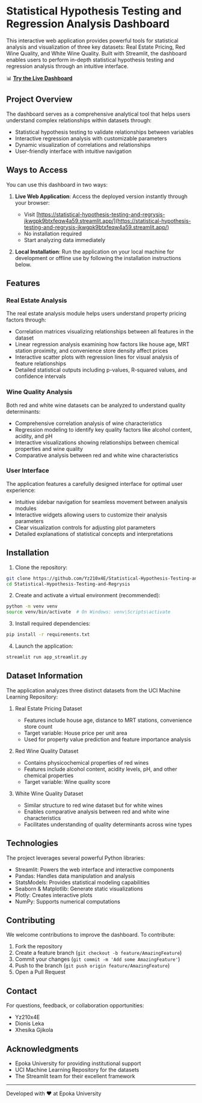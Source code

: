 # Statistical Hypothesis Testing and Regression Analysis Dashboard

This interactive web application provides powerful tools for statistical analysis and visualization of three key datasets: Real Estate Pricing, Red Wine Quality, and White Wine Quality. Built with Streamlit, the dashboard enables users to perform in-depth statistical hypothesis testing and regression analysis through an intuitive interface.

📊 **[Try the Live Dashboard](https://statistical-hypothesis-testing-and-regrysis-jkwgpk9btxfeqw4a59.streamlit.app/)**

## Project Overview

The dashboard serves as a comprehensive analytical tool that helps users understand complex relationships within datasets through:

- Statistical hypothesis testing to validate relationships between variables
- Interactive regression analysis with customizable parameters
- Dynamic visualization of correlations and relationships
- User-friendly interface with intuitive navigation

## Ways to Access

You can use this dashboard in two ways:

1. **Live Web Application**: Access the deployed version instantly through your browser:
   - Visit [https://statistical-hypothesis-testing-and-regrysis-jkwgpk9btxfeqw4a59.streamlit.app/](https://statistical-hypothesis-testing-and-regrysis-jkwgpk9btxfeqw4a59.streamlit.app/)
   - No installation required
   - Start analyzing data immediately

2. **Local Installation**: Run the application on your local machine for development or offline use by following the installation instructions below.

## Features

### Real Estate Analysis
The real estate analysis module helps users understand property pricing factors through:

- Correlation matrices visualizing relationships between all features in the dataset
- Linear regression analysis examining how factors like house age, MRT station proximity, and convenience store density affect prices
- Interactive scatter plots with regression lines for visual analysis of feature relationships
- Detailed statistical outputs including p-values, R-squared values, and confidence intervals

### Wine Quality Analysis
Both red and white wine datasets can be analyzed to understand quality determinants:

- Comprehensive correlation analysis of wine characteristics
- Regression modeling to identify key quality factors like alcohol content, acidity, and pH
- Interactive visualizations showing relationships between chemical properties and wine quality
- Comparative analysis between red and white wine characteristics

### User Interface
The application features a carefully designed interface for optimal user experience:

- Intuitive sidebar navigation for seamless movement between analysis modules
- Interactive widgets allowing users to customize their analysis parameters
- Clear visualization controls for adjusting plot parameters
- Detailed explanations of statistical concepts and interpretations

## Installation

1. Clone the repository:
```bash
git clone https://github.com/Yz210x4E/Statistical-Hypothesis-Testing-and-Regrysis.git
cd Statistical-Hypothesis-Testing-and-Regrysis
```

2. Create and activate a virtual environment (recommended):
```bash
python -m venv venv
source venv/bin/activate  # On Windows: venv\Scripts\activate
```

3. Install required dependencies:
```bash
pip install -r requirements.txt
```

4. Launch the application:
```bash
streamlit run app_streamlit.py
```

## Dataset Information

The application analyzes three distinct datasets from the UCI Machine Learning Repository:

1. Real Estate Pricing Dataset
   - Features include house age, distance to MRT stations, convenience store count
   - Target variable: House price per unit area
   - Used for property value prediction and feature importance analysis

2. Red Wine Quality Dataset
   - Contains physicochemical properties of red wines
   - Features include alcohol content, acidity levels, pH, and other chemical properties
   - Target variable: Wine quality score

3. White Wine Quality Dataset
   - Similar structure to red wine dataset but for white wines
   - Enables comparative analysis between red and white wine characteristics
   - Facilitates understanding of quality determinants across wine types

## Technologies

The project leverages several powerful Python libraries:

- Streamlit: Powers the web interface and interactive components
- Pandas: Handles data manipulation and analysis
- StatsModels: Provides statistical modeling capabilities
- Seaborn & Matplotlib: Generate static visualizations
- Plotly: Creates interactive plots
- NumPy: Supports numerical computations

## Contributing

We welcome contributions to improve the dashboard. To contribute:

1. Fork the repository
2. Create a feature branch (`git checkout -b feature/AmazingFeature`)
3. Commit your changes (`git commit -m 'Add some AmazingFeature'`)
4. Push to the branch (`git push origin feature/AmazingFeature`)
5. Open a Pull Request

## Contact

For questions, feedback, or collaboration opportunities:

- Yz210x4E
- Dionis Leka 
- Xhesika Gjikola

## Acknowledgments

- Epoka University for providing institutional support
- UCI Machine Learning Repository for the datasets
- The Streamlit team for their excellent framework

---

Developed with ❤️ at Epoka University

